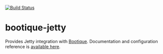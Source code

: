 [![Build Status](https://travis-ci.org/nhl/bootique-jetty.svg)](https://travis-ci.org/nhl/bootique-jetty)

# bootique-jetty
Provides Jetty integration with [Bootique](https://github.com/nhl/bootique). Documentation and configuration reference is [available here](http://bootique.io/docs/0/bootique-jetty-docs/).
